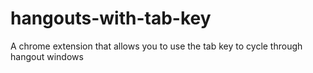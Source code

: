 # hangouts-with-tab-key
A chrome extension that allows you to use the tab key to cycle through hangout windows
